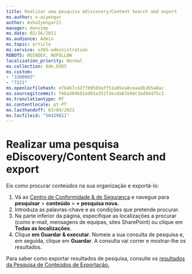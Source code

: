 ```yaml
---
title: Realizar uma pesquisa eDiscovery/Content Search and export
ms.author: v-aiyengar
author: AshaIyengar21
manager: dansimp
ms.date: 02/26/2021
ms.audience: Admin
ms.topic: article
ms.service: o365-administration
ROBOTS: NOINDEX, NOFOLLOW
localization_priority: Normal
ms.collection: Adm_O365
ms.custom:
- "3200003"
- "7221"
ms.openlocfilehash: e76467c42ffb9583aff51a05ea8ceaadb265a8ac
ms.sourcegitcommit: f4ba304b92ed01e35273ecda67e9dc3ad9d475c1
ms.translationtype: MT
ms.contentlocale: pt-PT
ms.lasthandoff: 03/04/2021
ms.locfileid: "50429811"
---
```

# <a name="perform-an-ediscoverycontent-search-and-export"></a>Realizar uma pesquisa eDiscovery/Content Search and export

Eis como procurar conteúdos na sua organização e exportá-lo:

1. Vá ao [Centro de Conformidade & de Segurança](https://go.microsoft.com/fwlink/?linkid=2086958) e navegue para **pesquisar**  >  **conteúdo**  >  **+ pesquisa nova.**
1. Introduza as palavras-chave e as condições que pretende procurar.
1. Na parte inferior da página, especifique as localizações a procurar (como e-mail, mensagens de equipas, sites SharePoint) ou clique em **Todas as localizações**.
1. Clique **em Guardar & executar**. Nomeie a sua consulta de pesquisa e, em seguida, clique em **Guardar**. A consulta vai correr e mostrar-lhe os resultados.

Para saber como exportar resultados de pesquisa, consulte os [resultados da Pesquisa de Conteúdos de Exportação.](https://go.microsoft.com/fwlink/?linkid=2102118)


